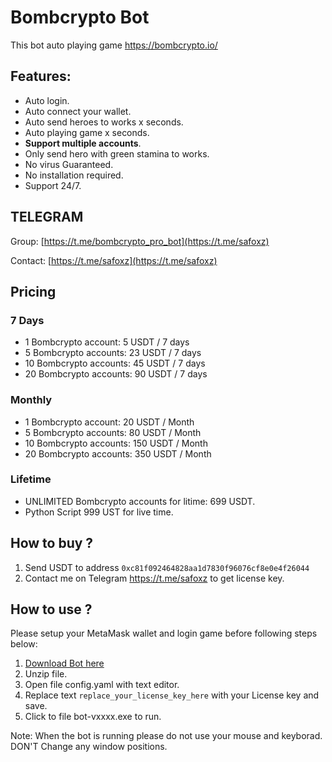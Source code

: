 # Bombcrypto Bot

This bot auto playing game https://bombcrypto.io/

## Features:

- Auto login.
- Auto connect your wallet.
- Auto send heroes to works  x seconds.
- Auto playing game x seconds.
- **Support multiple accounts**.
- Only send hero with green stamina to works.
- No virus Guaranteed.
- No installation required.
- Support 24/7.

## TELEGRAM

Group: [https://t.me/bombcrypto_pro_bot](https://t.me/safoxz)

Contact: [https://t.me/safoxz](https://t.me/safoxz)

## Pricing

### 7 Days
- 1 Bombcrypto account:    5 USDT / 7 days
- 5 Bombcrypto accounts:   23 USDT / 7 days
- 10 Bombcrypto accounts:  45 USDT / 7 days
- 20 Bombcrypto accounts:  90 USDT / 7 days

### Monthly
- 1 Bombcrypto account:    20 USDT / Month
- 5 Bombcrypto accounts:   80 USDT / Month
- 10 Bombcrypto accounts:  150 USDT / Month
- 20 Bombcrypto accounts:  350 USDT / Month

### Lifetime
- UNLIMITED Bombcrypto accounts for litime:  699 USDT.
- Python Script 999 UST for live time.

## How to buy ?
1. Send USDT to address `0xc81f092464828aa1d7830f96076cf8e0e4f26044`
1. Contact me on Telegram https://t.me/safoxz to get license key.

## How to use ?
Please setup your MetaMask wallet and login game before following steps below:

 1. [Download Bot here](https://drive.google.com/drive/folders/1l3Vdm6zGxD_ALL-A9tVjkyAlwMjgLqZo?usp=sharing)
 1. Unzip file.
 1. Open file config.yaml with text editor.
 1. Replace text `replace_your_license_key_here` with your License key and save.
 1. Click to file bot-vxxxx.exe to run.

 Note: When the bot is running please do not use your mouse and keyborad. DON'T Change any window positions.


 
